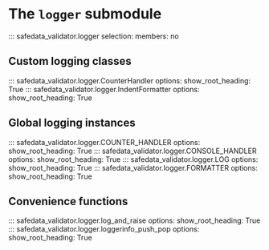# The `logger` submodule

::: safedata_validator.logger
    selection:
      members: no

## Custom logging classes

::: safedata_validator.logger.CounterHandler
    options:
        show_root_heading: True
::: safedata_validator.logger.IndentFormatter
    options:
        show_root_heading: True

## Global logging instances

::: safedata_validator.logger.COUNTER_HANDLER
    options:
        show_root_heading: True
::: safedata_validator.logger.CONSOLE_HANDLER
    options:
        show_root_heading: True
::: safedata_validator.logger.LOG
    options:
        show_root_heading: True
::: safedata_validator.logger.FORMATTER
    options:
        show_root_heading: True

## Convenience functions

::: safedata_validator.logger.log_and_raise
    options:
        show_root_heading: True
::: safedata_validator.logger.loggerinfo_push_pop
    options:
        show_root_heading: True
